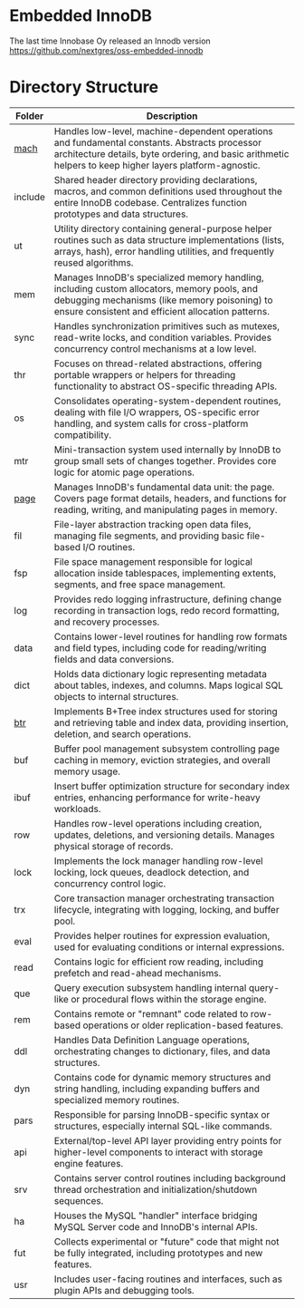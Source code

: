 # Embedded InnoDB 

The last time Innobase Oy released an Innodb version  
https://github.com/nextgres/oss-embedded-innodb

# Directory Structure

| Folder  | Description                                                  |
| ------- | ------------------------------------------------------------ |
| [mach](./mach.page)    | Handles low-level, machine-dependent operations and fundamental constants. Abstracts processor architecture details, byte ordering, and basic arithmetic helpers to keep higher layers platform-agnostic. |
| include | Shared header directory providing declarations, macros, and common definitions used throughout the entire InnoDB codebase. Centralizes function prototypes and data structures. |
| ut      | Utility directory containing general-purpose helper routines such as data structure implementations (lists, arrays, hash), error handling utilities, and frequently reused algorithms. |
| mem     | Manages InnoDB's specialized memory handling, including custom allocators, memory pools, and debugging mechanisms (like memory poisoning) to ensure consistent and efficient allocation patterns. |
| sync    | Handles synchronization primitives such as mutexes, read-write locks, and condition variables. Provides concurrency control mechanisms at a low level. |
| thr     | Focuses on thread-related abstractions, offering portable wrappers or helpers for threading functionality to abstract OS-specific threading APIs. |
| os      | Consolidates operating-system-dependent routines, dealing with file I/O wrappers, OS-specific error handling, and system calls for cross-platform compatibility. |
| mtr     | Mini-transaction system used internally by InnoDB to group small sets of changes together. Provides core logic for atomic page operations. |
| [page](./page.md)  | Manages InnoDB's fundamental data unit: the page. Covers page format details, headers, and functions for reading, writing, and manipulating pages in memory. |
| fil     | File-layer abstraction tracking open data files, managing file segments, and providing basic file-based I/O routines. |
| fsp     | File space management responsible for logical allocation inside tablespaces, implementing extents, segments, and free space management. |
| log     | Provides redo logging infrastructure, defining change recording in transaction logs, redo record formatting, and recovery processes. |
| data    | Contains lower-level routines for handling row formats and field types, including code for reading/writing fields and data conversions. |
| dict    | Holds data dictionary logic representing metadata about tables, indexes, and columns. Maps logical SQL objects to internal structures. |
| [btr](./btr.md)   | Implements B+Tree index structures used for storing and retrieving table and index data, providing insertion, deletion, and search operations. |
| buf     | Buffer pool management subsystem controlling page caching in memory, eviction strategies, and overall memory usage. |
| ibuf    | Insert buffer optimization structure for secondary index entries, enhancing performance for write-heavy workloads. |
| row     | Handles row-level operations including creation, updates, deletions, and versioning details. Manages physical storage of records. |
| lock    | Implements the lock manager handling row-level locking, lock queues, deadlock detection, and concurrency control logic. |
| trx     | Core transaction manager orchestrating transaction lifecycle, integrating with logging, locking, and buffer pool. |
| eval    | Provides helper routines for expression evaluation, used for evaluating conditions or internal expressions. |
| read    | Contains logic for efficient row reading, including prefetch and read-ahead mechanisms. |
| que     | Query execution subsystem handling internal query-like or procedural flows within the storage engine. |
| rem     | Contains remote or "remnant" code related to row-based operations or older replication-based features. |
| ddl     | Handles Data Definition Language operations, orchestrating changes to dictionary, files, and data structures. |
| dyn     | Contains code for dynamic memory structures and string handling, including expanding buffers and specialized memory routines. |
| pars    | Responsible for parsing InnoDB-specific syntax or structures, especially internal SQL-like commands. |
| api     | External/top-level API layer providing entry points for higher-level components to interact with storage engine features. |
| srv     | Contains server control routines including background thread orchestration and initialization/shutdown sequences. |
| ha      | Houses the MySQL "handler" interface bridging MySQL Server code and InnoDB's internal APIs. |
| fut     | Collects experimental or "future" code that might not be fully integrated, including prototypes and new features. |
| usr     | Includes user-facing routines and interfaces, such as plugin APIs and debugging tools. |
